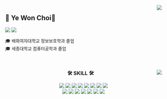 
  <img align="right" src="http://mazassumnida.wtf/api/v2/generate_badge?boj=choiyewon"/>
  
## 👋 Ye Won Choi👋 
  

  <a href="https://ywc99.tistory.com/">
    <img src="https://img.shields.io/badge/-TechBlog-20C997?style=flat-square&logo=Velog&logoColor=white&"/></a> 
  <a href="[https://lava-thrush-ec8.notion.site/6c06cb79f2474823861cb102c593f855](https://www.notion.so/b4451c49308c41dbae2a5fde02949ba6?pvs=4)"><img src="https://img.shields.io/badge/-Portfolio-000000?style=flat-square&logo=Notion&logoColor=white"/></a>
  
  🎓 배화여자대학교 정보보호학과 졸업  
  🎓 세종대학교 컴퓨터공학과 졸업   

  <br>
 
</div>


<div align="center">
  
  <img align="right" src="https://github-readme-stats.vercel.app/api/top-langs/?username=choiyewon1004&layout=compact&theme=highcontrast"/>
  
  ### 🛠 SKILL 🛠
  <img src="https://img.shields.io/badge/python-3776AB?style=flat-square&logo=python&logoColor=white" />
  <img src="https://img.shields.io/badge/C-A8B9CC?style=flat-square&logo=C&logoColor=white" />
  <img src="https://img.shields.io/badge/C++-00599C?style=flat-square&logo=C++&logoColor=white" /> 
  <img src="https://img.shields.io/badge/JAVA-007396?style=flat-square&logo=JAVA&logoColor=white" />
  <img src="https://img.shields.io/badge/MySQL-4479A1?style=flat-square&logo=MySQL&logoColor=white" />
  <img src="https://img.shields.io/badge/Oracle-232F3E?style=flat-square&logo=Oracle&logoColor=white" />
  <img src="https://img.shields.io/badge/Jupyter-F37626?style=flat-square&logo=Jupyter&logoColor=white" />
  <img src="https://img.shields.io/badge/Tensorflow-47A248?style=flat-square&logo=Tensorflow&logoColor=white" /><br>
  <img src="https://img.shields.io/badge/OpenCV-5C3EE8?style=flat-square&logo=OpenCV&logoColor=white" />
  <img src="https://img.shields.io/badge/Unity-5C3EE8?style=flat-square&logo=Unity&logoColor=white" />
  <img src="https://img.shields.io/badge/Django-092E20?style=flat-square&logo=Django&logoColor=white" />
  <img src="https://img.shields.io/badge/HTML5-E34F26?style=flat-square&logo=HTML5&logoColor=white" />
  <img src="https://img.shields.io/badge/CSS3-1572B6?style=flat-square&logo=CSS3&logoColor=white" />
  <img src="https://img.shields.io/badge/JavaScript-F7DF1E?style=flat-square&logo=JavaScript&logoColor=white" />
  <img src="https://img.shields.io/badge/Linux-3DDC84?style=flat-square&logo=Linux&logoColor=white" />
 
 
</div>


